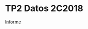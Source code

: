 # TP2 Datos 2C2018

[Informe](https://github.com/javier2409/TP2_Datos_2C2018/blob/master/Informe_TP2_Datos.pdf)
